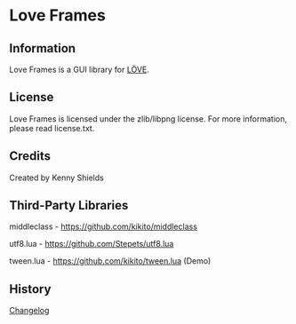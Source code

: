 # Love Frames

## Information

Love Frames is a GUI library for [LÖVE](https://love2d.org/).

## License

Love Frames is licensed under the zlib/libpng license. For more information, please read license.txt.

## Credits

Created by Kenny Shields

## Third-Party Libraries

middleclass - https://github.com/kikito/middleclass

utf8.lua - https://github.com/Stepets/utf8.lua


tween.lua - https://github.com/kikito/tween.lua (Demo)

## History

[Changelog](https://github.com/linux-man/LoveFrames/blob/master/loveframes/changelog.txt)

